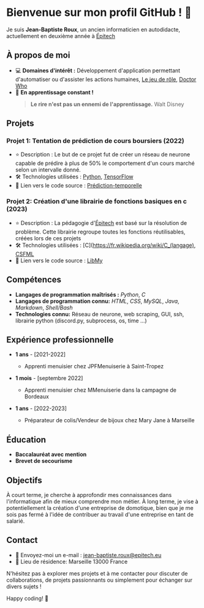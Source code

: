 # Bienvenue sur mon profil GitHub ! :wave:

Je suis **Jean-Baptiste Roux**, un ancien informaticien en autodidacte, actuellement en deuxième année à [Épitech](https://www.epitech.eu/)

## À propos de moi

- :computer: **Domaines d'intérêt :** Développement d'application permettant d'automatiser ou d'assister les actions humaines, [Le jeu de rôle](https://dnd.wizards.com/), [Doctor Who](https://www.doctorwho.tv/)
- :seedling: **En apprentissage constant !**
  > **Le rire n'est pas un ennemi de l'apprentissage.** Walt Disney

## Projets

### Projet 1: Tentation de prédiction de cours boursiers (2022)

- :star: Description : Le but de ce projet fut de créer un réseau de neurone capable de prédire à plus de 50% le comportement d'un cours marché selon un intervalle donné.
- :hammer_and_wrench: Technologies utilisées : [Python](https://www.python.org/), [TensorFlow](https://www.tensorflow.org/)
- :link: Lien vers le code source : [Prédiction-temporelle](https://github.com/Jean-BaptisteRoux/Pr-diction-temporelle)

### Projet 2: Création d'une librairie de fonctions basiques en c (2023)

- :star: Description : La pédagogie d'[Épitech](https://www.epitech.eu/) est basé sur la résolution de problème. Cette librairie regroupe toutes les fonctions réutilisables, créées lors de ces projets
- :hammer_and_wrench: Technologies utilisées : [C](https://fr.wikipedia.org/wiki/C_(langage), [CSFML](https://www.sfml-dev.org/download/csfml/)
- :link: Lien vers le code source : [LibMy](https://github.com/Jean-BaptisteRoux/LibMy)

## Compétences

- **Langages de programmation maîtrisés :** *Python*, *C* 
- **Langages de programmation connu:** *HTML*, *CSS*, *MySQL*, *Java*, *Markdown*, *Shell/Bash*
- **Technologies connu:** Réseau de neurone, web scraping, GUI, ssh, librairie python (discord.py, subprocess, os, time ...)

## Expérience professionnelle

- **1 ans** - [2021-2022]
  - Apprenti menuisier chez JPFMenuiserie à Saint-Tropez

- **1 mois** - [septembre 2022]
  - Apprenti menuisier chez MMenuiserie dans la campagne de Bordeaux

- **1 ans** - [2022-2023]
  - Préparateur de colis/Vendeur de bijoux chez Mary Jane à Marseille

## Éducation

- **Baccalauréat avec mention**
- **Brevet de secourisme**

## Objectifs

À court terme, je cherche à approfondir mes connaissances dans l'informatique afin de mieux comprendre mon métier. À long terme, je vise à potentiellement la création d'une entreprise de domotique, bien que je me sois pas fermé à l'idée de contribuer au travail d'une entreprise en tant de salarié.

## Contact

- :email: Envoyez-moi un e-mail : [jean-baptiste.roux@epitech.eu](mailto:jean-baptiste.roux@epitech.eu)
- :pushpin: Lieu de résidence: Marseille 13000 France

N'hésitez pas à explorer mes projets et à me contacter pour discuter de collaborations, de projets passionnants ou simplement pour échanger sur divers sujets !

Happy coding! :rocket:
